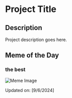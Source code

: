 # Project Title

## Description

Project description goes here.

## Meme of the Day

### the best
![Meme Image](https://i.redd.it/2qp1i8zb50nd1.png)

Updated on: [9/6/2024]